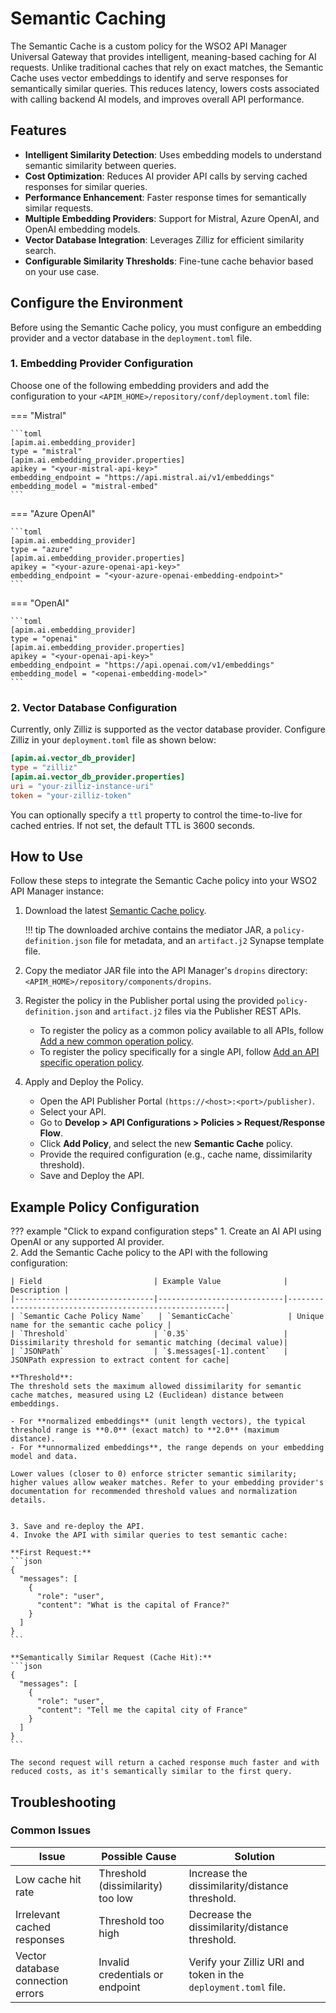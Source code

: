 # Semantic Caching

The Semantic Cache is a custom policy for the WSO2 API Manager Universal Gateway that provides intelligent, meaning-based caching for AI requests. Unlike traditional caches that rely on exact matches, the Semantic Cache uses vector embeddings to identify and serve responses for semantically similar queries. This reduces latency, lowers costs associated with calling backend AI models, and improves overall API performance.

## Features

- **Intelligent Similarity Detection**: Uses embedding models to understand semantic similarity between queries.
- **Cost Optimization**: Reduces AI provider API calls by serving cached responses for similar queries.
- **Performance Enhancement**: Faster response times for semantically similar requests.
- **Multiple Embedding Providers**: Support for Mistral, Azure OpenAI, and OpenAI embedding models.
- **Vector Database Integration**: Leverages Zilliz for efficient similarity search.
- **Configurable Similarity Thresholds**: Fine-tune cache behavior based on your use case.

## Configure the Environment

Before using the Semantic Cache policy, you must configure an embedding provider and a vector database in the `deployment.toml` file.

### 1. Embedding Provider Configuration

Choose one of the following embedding providers and add the configuration to your `<APIM_HOME>/repository/conf/deployment.toml` file:

=== "Mistral"

    ```toml
    [apim.ai.embedding_provider]
    type = "mistral"
    [apim.ai.embedding_provider.properties]
    apikey = "<your-mistral-api-key>"
    embedding_endpoint = "https://api.mistral.ai/v1/embeddings"
    embedding_model = "mistral-embed"
    ```

=== "Azure OpenAI"

    ```toml
    [apim.ai.embedding_provider]
    type = "azure"
    [apim.ai.embedding_provider.properties]
    apikey = "<your-azure-openai-api-key>"
    embedding_endpoint = "<your-azure-openai-embedding-endpoint>"
    ```

=== "OpenAI"

    ```toml
    [apim.ai.embedding_provider]
    type = "openai"
    [apim.ai.embedding_provider.properties]
    apikey = "<your-openai-api-key>"
    embedding_endpoint = "https://api.openai.com/v1/embeddings"
    embedding_model = "<openai-embedding-model>"
    ```

### 2. Vector Database Configuration
Currently, only Zilliz is supported as the vector database provider. Configure Zilliz in your `deployment.toml` file as shown below:

```toml
[apim.ai.vector_db_provider]
type = "zilliz"
[apim.ai.vector_db_provider.properties]
uri = "your-zilliz-instance-uri"
token = "your-zilliz-token"
```

You can optionally specify a `ttl` property to control the time-to-live for cached entries. If not set, the default TTL is 3600 seconds.

## How to Use

Follow these steps to integrate the Semantic Cache policy into your WSO2 API Manager instance:

1.  Download the latest [Semantic Cache policy](https://github.com/wso2-extensions/apim-policies/releases).

    !!! tip
        The downloaded archive contains the mediator JAR, a `policy-definition.json` file for metadata, and an `artifact.j2` Synapse template file.

2.  Copy the mediator JAR file into the API Manager's `dropins` directory: `<APIM_HOME>/repository/components/dropins`.

3.  Register the policy in the Publisher portal using the provided `policy-definition.json` and `artifact.j2` files via the Publisher REST APIs.
    -   To register the policy as a common policy available to all APIs, follow [Add a new common operation policy](https://apim.docs.wso2.com/en/latest/reference/product-apis/publisher-apis/publisher-v4/publisher-v4/#tag/Operation-Policies/operation/addCommonOperationPolicy).
    -   To register the policy specifically for a single API, follow [Add an API specific operation policy](https://apim.docs.wso2.com/en/latest/reference/product-apis/publisher-apis/publisher-v4/publisher-v4/#tag/API-Operation-Policies/operation/addAPISpecificOperationPolicy).

4.  Apply and Deploy the Policy.
    -   Open the API Publisher Portal `(https://<host>:<port>/publisher)`.
    -   Select your API.
    -   Go to **Develop > API Configurations > Policies > Request/Response Flow**.
    -   Click **Add Policy**, and select the new **Semantic Cache** policy.
    -   Provide the required configuration (e.g., cache name, dissimilarity threshold).
    -   Save and Deploy the API.

## Example Policy Configuration

??? example "Click to expand configuration steps"
    1. Create an AI API using OpenAI or any supported AI provider.  
    2. Add the Semantic Cache policy to the API with the following configuration:

    | Field                         | Example Value              | Description |
    |-------------------------------|----------------------------|--------------------------------------------------------|
    | `Semantic Cache Policy Name`   | `SemanticCache`            | Unique name for the semantic cache policy |
    | `Threshold`                   | `0.35`                     | Dissimilarity threshold for semantic matching (decimal value)|
    | `JSONPath`                    | `$.messages[-1].content`   | JSONPath expression to extract content for cache|

    **Threshold**:  
    The threshold sets the maximum allowed dissimilarity for semantic cache matches, measured using L2 (Euclidean) distance between embeddings.

    - For **normalized embeddings** (unit length vectors), the typical threshold range is **0.0** (exact match) to **2.0** (maximum distance).
    - For **unnormalized embeddings**, the range depends on your embedding model and data.

    Lower values (closer to 0) enforce stricter semantic similarity; higher values allow weaker matches. Refer to your embedding provider's documentation for recommended threshold values and normalization details.


    3. Save and re-deploy the API.  
    4. Invoke the API with similar queries to test semantic cache:

    **First Request:**
    ```json
    {
      "messages": [
        {
          "role": "user",
          "content": "What is the capital of France?"
        }
      ]
    }
    ```

    **Semantically Similar Request (Cache Hit):**
    ```json
    {
      "messages": [
        {
          "role": "user",
          "content": "Tell me the capital city of France"
        }
      ]
    }
    ```

    The second request will return a cached response much faster and with reduced costs, as it's semantically similar to the first query.

## Troubleshooting

### Common Issues

| Issue | Possible Cause | Solution |
|-------|----------------|----------|
| Low cache hit rate | Threshold (dissimilarity) too low | Increase the dissimilarity/distance threshold. |
| Irrelevant cached responses | Threshold too high | Decrease the dissimilarity/distance threshold. |
| Vector database connection errors | Invalid credentials or endpoint | Verify your Zilliz URI and token in the `deployment.toml` file. |
